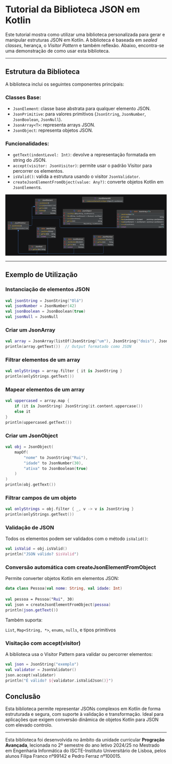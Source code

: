 # Tutorial da Biblioteca JSON em Kotlin

Este tutorial mostra como utilizar uma biblioteca personalizada para gerar e manipular estruturas JSON em Kotlin. A biblioteca é baseada em *sealed classes*, herança, o *Visitor Pattern* e também reflexão. 
Abaixo, encontra-se uma demonstração de como usar esta biblioteca.

---

## Estrutura da Biblioteca

A biblioteca inclui os seguintes componentes principais:

### Classes Base:

* `JsonElement`: classe base abstrata para qualquer elemento JSON.
* `JsonPrimitive`: para valores primitivos (`JsonString`, `JsonNumber`, `JsonBoolean`, `JsonNull`).
* `JsonArray<T>`: representa arrays JSON.
* `JsonObject`: representa objetos JSON.

### Funcionalidades:

* `getText(indentLevel: Int)`: devolve a representação formatada em string do JSON.
* `accept(visitor: JsonVisitor)`: permite usar o padrão Visitor para percorrer os elementos.
* `isValid()`: valida a estrutura usando o visitor `JsonValidator`.
* `createJsonElementFromObject(value: Any?)`: converte objetos Kotlin em `JsonElement`s.

![UML Diagram](JsonElement.png)

---

## Exemplo de Utilização
### Instanciação de elementos JSON
```kotlin
val jsonString = JsonString("Olá")
val jsonNumber = JsonNumber(42)
val jsonBoolean = JsonBoolean(true)
val jsonNull = JsonNull
```

### Criar um JsonArray
```kotlin
val array = JsonArray(listOf(JsonString("um"), JsonString("dois"), JsonNumber(3)))
println(array.getText())  // Output formatado como JSON
```

### Filtrar elementos de um array
```kotlin
val onlyStrings = array.filter { it is JsonString }
println(onlyStrings.getText())
```

### Mapear elementos de um array
```kotlin
val uppercased = array.map {
    if (it is JsonString) JsonString(it.content.uppercase())
    else it
}
println(uppercased.getText())
```

### Criar um JsonObject
```kotlin
val obj = JsonObject(
    mapOf(
        "nome" to JsonString("Rui"),
        "idade" to JsonNumber(30),
        "ativa" to JsonBoolean(true)
    )
)
println(obj.getText())
```

### Filtrar campos de um objeto
```kotlin
val onlyStrings = obj.filter { _, v -> v is JsonString }
println(onlyStrings.getText())
```

### Validação de JSON
Todos os elementos podem ser validados com o método `isValid()`:
```kotlin
val isValid = obj.isValid()
println("JSON válido? $isValid")
```

### Conversão automática com createJsonElementFromObject
Permite converter objetos Kotlin em elementos JSON:

```kotlin
data class Pessoa(val nome: String, val idade: Int)

val pessoa = Pessoa("Rui", 30)
val json = createJsonElementFromObject(pessoa)
println(json.getText())
```

Também suporta:

`List`, `Map<String, *>`, `enums`, `nulls`, e tipos primitivos

### Visitação com accept(visitor)
A biblioteca usa o Visitor Pattern para validar ou percorrer elementos:

```kotlin
val json = JsonString("exemplo")
val validator = JsonValidator()
json.accept(validator)
println("É válido? ${validator.isValidJson()}")
```

## Conclusão

Esta biblioteca permite representar JSONs complexos em Kotlin de forma estruturada e segura, com suporte à validação e transformação. Ideal para aplicações que exigem conversão dinâmica de objetos Kotlin para JSON com elevado controlo.

---

Esta biblioteca foi desenvolvida no âmbito da unidade curricular **Progração Avançada**, lecionada no 2º semestre do ano letivo 2024/25 no Mestrado em Engenharia Informática do ISCTE-Instituto Universitário de Lisboa, pelos alunos Filipa Franco nº99142 e Pedro Ferraz nº100015.